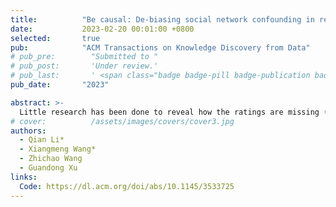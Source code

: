 ```yaml
---
title:          "Be causal: De-biasing social network confounding in recommendation"
date:           2023-02-20 00:01:00 +0800
selected:       true
pub:            "ACM Transactions on Knowledge Discovery from Data"
# pub_pre:        "Submitted to "
# pub_post:       'Under review.'
# pub_last:       ' <span class="badge badge-pill badge-publication badge-success">Spotlight</span>'
pub_date:       "2023"

abstract: >-
  Little research has been done to reveal how the ratings are missing (Missing-Not-At-Random problem) from a causal perspective. To bridge the gap, we propose an unbiased and robust method called DENC (De-Bias Network Confounding in Recommendation), inspired by confounder analysis in causal inference.
# cover:          /assets/images/covers/cover3.jpg
authors:
  - Qian Li*
  - Xiangmeng Wang*
  - Zhichao Wang
  - Guandong Xu
links:
  Code: https://dl.acm.org/doi/abs/10.1145/3533725
---
```

